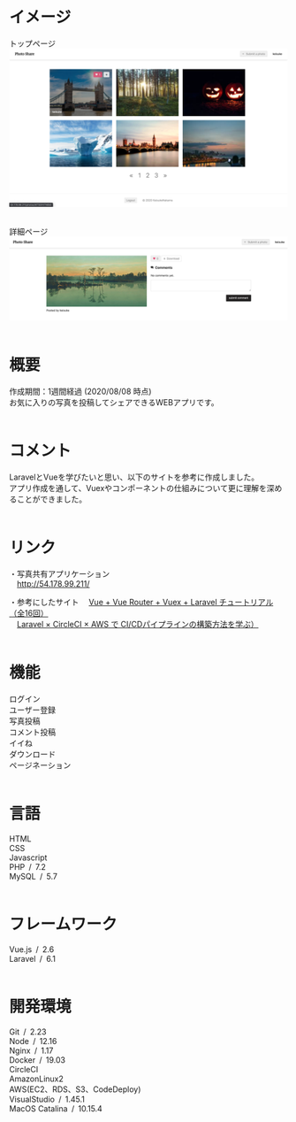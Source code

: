 # イメージ
トップページ<br>
![photo-share-top.png](./public/photo-share-top.png)<br><br>

詳細ページ<br>
![photo-share-detail.png](./public/photo-share-detail.png)<br><br>

# 概要
作成期間：1週間経過 (2020/08/08 時点)<br>
お気に入りの写真を投稿してシェアできるWEBアプリです。<br><br>

# コメント
LaravelとVueを学びたいと思い、以下のサイトを参考に作成しました。<br>
アプリ作成を通して、Vuexやコンポーネントの仕組みについて更に理解を深めることができました。<br><br>

# リンク
・写真共有アプリケーション<br>
&emsp;<http://54.178.99.211/>

・参考にしたサイト
&emsp;[Vue + Vue Router + Vuex + Laravel チュートリアル（全16回）](https://qiita.com/MasahiroHarada/items/2597bd6973a45f92e1e8)<br>
&emsp;[Laravel × CircleCI × AWS で CI/CDパイプラインの構築方法を学ぶ）](https://www.techpit.jp/courses/78)<br><br>

# 機能
ログイン<br>
ユーザー登録<br>
写真投稿<br>
コメント投稿<br>
イイね<br>
ダウンロード<br>
ページネーション<br><br>

# 言語
HTML<br>
CSS<br>
Javascript<br>
PHP&ensp;/&ensp;7.2<br>
MySQL&ensp;/&ensp;5.7<br><br>

# フレームワーク
Vue.js&ensp;/&ensp;2.6<br>
Laravel&ensp;/&ensp;6.1<br><br>

# 開発環境
Git&ensp;/&ensp;2.23<br>
Node&ensp;/&ensp;12.16<br>
Nginx&ensp;/&ensp;1.17<br>
Docker&ensp;/&ensp;19.03<br>
CircleCI<br>
AmazonLinux2<br>
AWS(EC2、RDS、S3、CodeDeploy)<br>
VisualStudio&ensp;/&ensp;1.45.1<br>
MacOS Catalina&ensp;/&ensp;10.15.4
